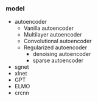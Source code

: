### model
- autoencoder
  - Vanilla autoencoder
  - Multilayer autoencoder
  - Convolutional autoencoder
  - Regularized autoencoder
    - denoising autoencoder
    - sparse autoencoder
- sgnet
- xlnet
- GPT
- ELMO
- crcnn
